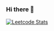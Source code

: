 ### Hi there 👋
[![Leetcode Stats](https://leetcard.jacoblin.cool/masakit?ext=contest)](https://leetcode.com/masakit)
